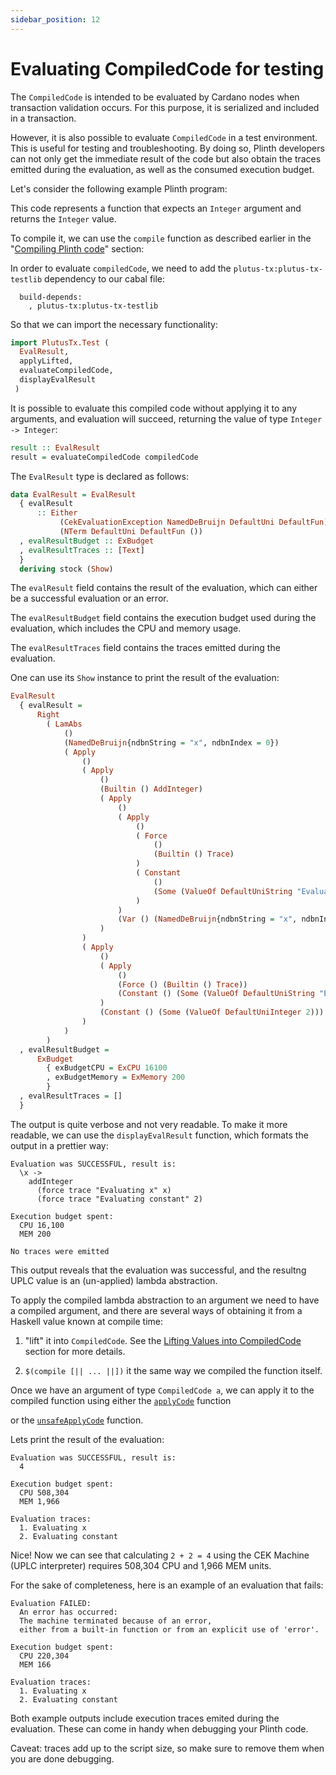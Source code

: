 ```yaml
---
sidebar_position: 12
---
```


# Evaluating CompiledCode for testing

The `CompiledCode` is intended to be evaluated by Cardano nodes when 
transaction validation occurs. For this purpose, it is serialized and included in a transaction.

However, it is also possible to evaluate `CompiledCode` in a test environment. 
This is useful for testing and troubleshooting. By doing so, Plinth developers can
not only get the immediate result of the code but also obtain the traces emitted 
during the evaluation, as well as the consumed execution budget.

Let's consider the following example Plinth program:
<LiteralInclude 
  file="Example/Evaluation/Main.hs" 
  language="haskell" 
  title="Example Plinth code" 
  start="-- BEGIN Plinth" 
  end="-- END Plinth" />

This code represents a function that expects an `Integer` argument
and returns the `Integer` value. 

To compile it, we can use the `compile` function as described earlier in the "[Compiling Plinth code](./compiling-plinth.md)" section:

<LiteralInclude 
  file="Example/Evaluation/Main.hs" 
  language="haskell" 
  title="Plinth code compiled" 
  start="-- BEGIN CompiledCode" 
  end="-- END CompiledCode" />

In order to evaluate `compiledCode`, we need to add the `plutus-tx:plutus-tx-testlib` 
dependency to our cabal file:
```cabal
  build-depends:
    , plutus-tx:plutus-tx-testlib
```

So that we can import the necessary functionality:

```haskell
import PlutusTx.Test (
  EvalResult,
  applyLifted,
  evaluateCompiledCode,
  displayEvalResult
 )
```

It is possible to evaluate this compiled code without applying it to any arguments, 
and evaluation will succeed, returning the value of type `Integer -> Integer`:

```haskell
result :: EvalResult
result = evaluateCompiledCode compiledCode
```

The `EvalResult` type is declared as follows:

```haskell
data EvalResult = EvalResult
  { evalResult
      :: Either
           (CekEvaluationException NamedDeBruijn DefaultUni DefaultFun)
           (NTerm DefaultUni DefaultFun ())
  , evalResultBudget :: ExBudget
  , evalResultTraces :: [Text]
  }
  deriving stock (Show)
```

The `evalResult` field contains the result of the evaluation, which can either be a successful evaluation or an error.

The `evalResultBudget` field contains the execution budget used during the evaluation,
which includes the CPU and memory usage.

The `evalResultTraces` field contains the traces emitted during the evaluation.

One can use its `Show` instance to print the result of the evaluation:
```haskell
EvalResult
  { evalResult =
      Right
        ( LamAbs
            ()
            (NamedDeBruijn{ndbnString = "x", ndbnIndex = 0})
            ( Apply
                ()
                ( Apply
                    ()
                    (Builtin () AddInteger)
                    ( Apply
                        ()
                        ( Apply
                            ()
                            ( Force
                                ()
                                (Builtin () Trace)
                            )
                            ( Constant
                                ()
                                (Some (ValueOf DefaultUniString "Evaluating x"))
                            )
                        )
                        (Var () (NamedDeBruijn{ndbnString = "x", ndbnIndex = 1}))
                    )
                )
                ( Apply
                    ()
                    ( Apply
                        ()
                        (Force () (Builtin () Trace))
                        (Constant () (Some (ValueOf DefaultUniString "Evaluating constant")))
                    )
                    (Constant () (Some (ValueOf DefaultUniInteger 2)))
                )
            )
        )
  , evalResultBudget =
      ExBudget
        { exBudgetCPU = ExCPU 16100
        , exBudgetMemory = ExMemory 200
        }
  , evalResultTraces = []
  }
```

The output is quite verbose and not very readable.
To make it more readable, we can use the `displayEvalResult` function, 
which formats the output in a prettier way:

```
Evaluation was SUCCESSFUL, result is:
  \x ->
    addInteger
      (force trace "Evaluating x" x)
      (force trace "Evaluating constant" 2)

Execution budget spent:
  CPU 16,100
  MEM 200

No traces were emitted
```

This output reveals that the evaluation was successful, and the resultng UPLC 
value is an (un-applied) lambda abstraction. 

To apply the compiled lambda abstraction to an argument we need to have a compiled argument, 
and there are several ways of obtaining it from a Haskell value known at compile time:
1. "lift" it into `CompiledCode`. See the [Lifting Values into CompiledCode](./lifting.md) section for more details.
    <LiteralInclude 
      file="Example/Evaluation/Main.hs" 
      language="haskell" 
      title="Lift a constant value into CompiledCode" 
      start="-- BEGIN LiftedArgument" 
      end="-- END LiftedArgument" />

2. `$(compile [|| ... ||])` it the same way we compiled the function itself.
    <LiteralInclude 
      file="Example/Evaluation/Main.hs" 
      language="haskell" 
      title="Compile a constant value into CompiledCode" 
      start="-- BEGIN CompiledArgument" 
      end="-- END CompiledArgument" />

Once we have an argument of type `CompiledCode a`, we can apply it to the compiled function
using either the [`applyCode`](https://plutus.cardano.intersectmbo.org/haddock/latest/plutus-tx/PlutusTx-Code.html#v:applyCode) function 

<LiteralInclude 
  file="Example/Evaluation/Main.hs" 
  language="haskell" 
  title="Applying compiled function to an argument (type-safe way)" 
  start="-- BEGIN SafeApplicationResult" 
  end="-- END SafeApplicationResult" />

or the [`unsafeApplyCode`](https://plutus.cardano.intersectmbo.org/haddock/latest/plutus-tx/PlutusTx-Code.html#v:unsafeApplyCode) function.

<LiteralInclude 
  file="Example/Evaluation/Main.hs" 
  language="haskell" 
  title="Applying compiled function to an argument (unsafe way)" 
  start="-- BEGIN UnsafeApplicationResult" 
  end="-- END UnsafeApplicationResult" />

Lets print the result of the evaluation:

<LiteralInclude 
  file="Example/Evaluation/Main.hs" 
  language="haskell" 
  title="Pretty-printng the result" 
  start="-- BEGIN main" 
  end="-- END main" />

```
Evaluation was SUCCESSFUL, result is:
  4

Execution budget spent:
  CPU 508,304
  MEM 1,966

Evaluation traces:
  1. Evaluating x
  2. Evaluating constant
```

Nice! Now we can see that calculating `2 + 2 = 4` using the CEK Machine (UPLC interpreter)
requires 508,304 CPU and 1,966 MEM units.

For the sake of completeness, here is an example of an evaluation that fails:

```
Evaluation FAILED:
  An error has occurred:
  The machine terminated because of an error,  
  either from a built-in function or from an explicit use of 'error'.

Execution budget spent:
  CPU 220,304
  MEM 166

Evaluation traces:
  1. Evaluating x
  2. Evaluating constant
```

Both example outputs include execution traces emited during the evaluation.
These can come in handy when debugging your Plinth code.

Caveat: traces add up to the script size, so make sure to remove them 
when you are done debugging. 
